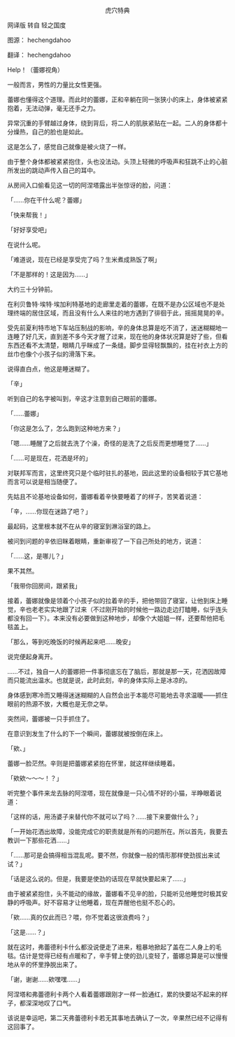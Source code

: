 <p align="center">虎穴特典</p>

网译版 转自 轻之国度

图源： hechengdahoo

翻译： hechengdahoo

Help！（蕾娜视角）

一般而言，男性的力量比女性更强。

蕾娜也懂得这个道理。而此时的蕾娜，正和辛躺在同一张狭小的床上，身体被紧紧抱着，无法动弹，毫无还手之力。

异常沉重的手臂越过身体，绕到背后，将二人的肌肤紧贴在一起。二人的身体都十分燥热，自己的脸也是如此。

这是怎么了，感觉自己就像是被火烧了一样。

由于整个身体都被紧紧抱住，头也没法动。头顶上轻微的呼吸声和狂跳不止的心脏所发出的跳动声传入自己的耳中。

从房间入口偷看见这一切的阿涅塔露出半张惊讶的脸，问道：

「……你在干什么呢？蕾娜」

「快来帮我！」

「好好享受吧」

在说什么呢。

「难道说，现在已经是享受完了吗？生米煮成熟饭了啊」

「不是那样的！这是因为……」

大约三十分钟前。

在利贝鲁特·埃特·埃加利特基地的走廊里走着的蕾娜，在既不是办公区域也不是处理终端的居住区域，而且没有什么人来往的地方遇到了徘徊于此，摇摇晃晃的辛。

受先前夏利特市地下车站压制战的影响，辛的身体总算是吃不消了，迷迷糊糊地一连睡了好几天，直到差不多今天才醒了过来，现在他的身体状况算是好了些，但看东西还看不太清楚，眼睛几乎眯成了一条缝。脚步显得轻飘飘的，挂在衬衣上方的丝巾也像个小孩子似的滑落下来。

说得直白点，他这是睡迷糊了。

「辛」

听到自己的名字被叫到，辛这才注意到自己眼前的蕾娜。

「……蕾娜」

「你这是怎么了，怎么跑到这种地方来？」

「嗯……睡醒了之后就去洗了个澡，奇怪的是洗了之后反而更想睡觉了……」

「……可是现在，花洒是坏的」

对联邦军而言，这里终究只是个临时驻扎的基地，因此这里的设备相较于其它基地而言可以说是相当随便了。

先姑且不论基地设备如何，蕾娜看着辛快要睡着了的样子，苦笑着说道：

「辛，……你现在迷路了吧？」

最起码，这里根本就不在从辛的寝室到淋浴室的路上。

被问到问题的辛依旧眯着眼睛，重新审视了一下自己所处的地方，说道：

「……这，是哪儿？」

果不其然。

「我带你回房间，跟紧我」

接着，蕾娜就像是领着个小孩子似的拉着辛的手，把他带回了寝室，让他到床上睡觉，辛也老老实实地跟了过来（不过刚开始的时候他一路边走边打瞌睡，似乎连头都没有回一下）。本来没有必要做到这种地步，却像个大姐姐一样，还要帮他把毛毯盖上。

「那么，等到吃晚饭的时候再起来吧……晚安」

说完便起身离开。

……不过，独自一人的蕾娜把一件事彻底忘在了脑后，那就是那一天，花洒因故障而只能流出温水。也就是说，此时此刻，辛的身体实际上是冰凉的。

身体感到寒冷而又睡得迷迷糊糊的人自然会出于本能尽可能地去寻求温暖——抓住眼前的热源不放，大概也是无奈之举。

突然间，蕾娜被一只手抓住了。

在意识到发生了什么的下一个瞬间，蕾娜就被按倒在床上。

「欸、」

蕾娜一脸茫然。辛则是把蕾娜紧紧抱在怀里，就这样继续睡着。

「欸欸～～～！？」

听完整个事件来龙去脉的阿涅塔，现在就像是一只心情不好的小猫，半睁眼着说道：

「这样的话，用汤婆子来替代你不就可以了吗？……接下来要做什么？」

「一开始花洒出故障，没能完成它的职责就是所有的问题所在。所以首先，我要去教训一下那些花洒……」

「……那可是会搞得相当混乱呢。要不然，你就像一般的情形那样使劲拔出来试试？」

「话是这么说的。但是，我要是使劲的话现在早就快要起来了……」

由于被紧紧抱住，头不能动的缘故，蕾娜看不见辛的脸，只能听见他睡觉时极其安静的呼吸声。好不容易才让他睡着，现在弄醒他也挺不忍心的。

「欸……真的仅此而已？喂，你不觉着这很浪费吗？」

「这是……？」

就在这时，弗蕾德利卡什么都没说便走了进来，粗暴地掀起了盖在二人身上的毛毯。估计是觉得已经有点暖和了，辛手臂上使的劲儿变轻了，蕾娜总算是可以慢慢地从辛的怀里挣脱出来了。

「谢，谢谢……欸嘿嘿……」

阿涅塔和弗蕾德利卡两个人看着蕾娜跟刚才一样一脸通红，累的快要站不起来的样子，都深深地叹了口气。

该说是幸运吧，第二天弗蕾德利卡若无其事地去确认了一次，辛果然已经不记得有这回事了。

